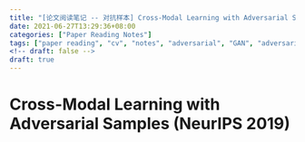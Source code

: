 ```yaml
---
title: "[论文阅读笔记 -- 对抗样本] Cross-Modal Learning with Adversarial Samples (NeurIPS 2019)"
date: 2021-06-27T13:29:36+08:00
categories: ["Paper Reading Notes"]
tags: ["paper reading", "cv", "notes", "adversarial", "GAN", "adversarial samples", "cross-modal"]
<!-- draft: false -->
draft: true
---
```


# Cross-Modal Learning with Adversarial Samples (NeurIPS 2019)


